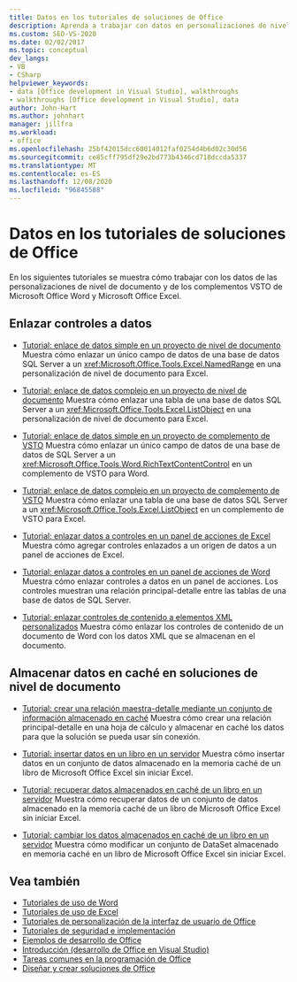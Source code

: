 ```yaml
---
title: Datos en los tutoriales de soluciones de Office
description: Aprenda a trabajar con datos en personalizaciones de nivel de documento y en complementos de VSTO para Microsoft Word y Microsoft Excel.
ms.custom: SEO-VS-2020
ms.date: 02/02/2017
ms.topic: conceptual
dev_langs:
- VB
- CSharp
helpviewer_keywords:
- data [Office development in Visual Studio], walkthroughs
- walkthroughs [Office development in Visual Studio], data
author: John-Hart
ms.author: johnhart
manager: jillfra
ms.workload:
- office
ms.openlocfilehash: 25bf42015dcc60014012faf0254d4b6d02c30d56
ms.sourcegitcommit: ce85cff795df29e2bd773b4346cd718dccda5337
ms.translationtype: MT
ms.contentlocale: es-ES
ms.lasthandoff: 12/08/2020
ms.locfileid: "96845588"
---
```

# <a name="data-in-office-solutions-walkthroughs"></a>Datos en los tutoriales de soluciones de Office
  En los siguientes tutoriales se muestra cómo trabajar con los datos de las personalizaciones de nivel de documento y de los complementos VSTO de Microsoft Office Word y Microsoft Office Excel.

## <a name="bind-controls-to-data"></a>Enlazar controles a datos
- [Tutorial: enlace de datos simple en un proyecto de nivel de documento](../vsto/walkthrough-simple-data-binding-in-a-document-level-project.md) Muestra cómo enlazar un único campo de datos de una base de datos SQL Server a un <xref:Microsoft.Office.Tools.Excel.NamedRange> en una personalización de nivel de documento para Excel.

- [Tutorial: enlace de datos complejo en un proyecto de nivel de documento](../vsto/walkthrough-complex-data-binding-in-a-document-level-project.md) Muestra cómo enlazar una tabla de una base de datos SQL Server a un <xref:Microsoft.Office.Tools.Excel.ListObject> en una personalización de nivel de documento para Excel.

- [Tutorial: enlace de datos simple en un proyecto de complemento de VSTO](../vsto/walkthrough-simple-data-binding-in-vsto-add-in-project.md) Muestra cómo enlazar un único campo de datos de una base de datos de SQL Server a un <xref:Microsoft.Office.Tools.Word.RichTextContentControl> en un complemento de VSTO para Word.

- [Tutorial: enlace de datos complejo en un proyecto de complemento de VSTO](../vsto/walkthrough-complex-data-binding-in-vsto-add-in-project.md) Muestra cómo enlazar una tabla de una base de datos SQL Server a un <xref:Microsoft.Office.Tools.Excel.ListObject> en un complemento de VSTO para Excel.

- [Tutorial: enlazar datos a controles en un panel de acciones de Excel](../vsto/walkthrough-binding-data-to-controls-on-an-excel-actions-pane.md) Muestra cómo agregar controles enlazados a un origen de datos a un panel de acciones de Excel.

- [Tutorial: enlazar datos a controles en un panel de acciones de Word](../vsto/walkthrough-binding-data-to-controls-on-a-word-actions-pane.md) Muestra cómo enlazar controles a datos en un panel de acciones. Los controles muestran una relación principal-detalle entre las tablas de una base de datos de SQL Server.

- [Tutorial: enlazar controles de contenido a elementos XML personalizados](../vsto/walkthrough-binding-content-controls-to-custom-xml-parts.md) Muestra cómo enlazar los controles de contenido de un documento de Word con los datos XML que se almacenan en el documento.

## <a name="cache-data-in-document-level-solutions"></a>Almacenar datos en caché en soluciones de nivel de documento
- [Tutorial: crear una relación maestra-detalle mediante un conjunto de información almacenado en caché](../vsto/walkthrough-creating-a-master-detail-relation-using-a-cached-dataset.md) Muestra cómo crear una relación principal-detalle en una hoja de cálculo y almacenar en caché los datos para que la solución se pueda usar sin conexión.

- [Tutorial: insertar datos en un libro en un servidor](../vsto/walkthrough-inserting-data-into-a-workbook-on-a-server.md) Muestra cómo insertar datos en un conjunto de datos almacenado en la memoria caché de un libro de Microsoft Office Excel sin iniciar Excel.

- [Tutorial: recuperar datos almacenados en caché de un libro en un servidor](../vsto/walkthrough-retrieving-cached-data-from-a-workbook-on-a-server.md) Muestra cómo recuperar datos de un conjunto de datos almacenado en la memoria caché de un libro de Microsoft Office Excel sin iniciar Excel.

- [Tutorial: cambiar los datos almacenados en caché de un libro en un servidor](../vsto/walkthrough-changing-cached-data-in-a-workbook-on-a-server.md) Muestra cómo modificar un conjunto de DataSet almacenado en memoria caché en un libro de Microsoft Office Excel sin iniciar Excel.

## <a name="see-also"></a>Vea también
- [Tutoriales de uso de Word](../vsto/walkthroughs-using-word.md)
- [Tutoriales de uso de Excel](../vsto/walkthroughs-using-excel.md)
- [Tutoriales de personalización de la interfaz de usuario de Office](../vsto/office-ui-customization-walkthroughs.md)
- [Tutoriales de seguridad e implementación](../vsto/security-and-deployment-walkthroughs.md)
- [Ejemplos de desarrollo de Office](../vsto/office-development-samples.md)
- [Introducción &#40;desarrollo de Office en Visual Studio&#41;](../vsto/getting-started-office-development-in-visual-studio.md)
- [Tareas comunes en la programación de Office](../vsto/common-tasks-in-office-programming.md)
- [Diseñar y crear soluciones de Office](../vsto/designing-and-creating-office-solutions.md)
